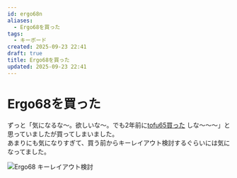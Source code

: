```yaml
---
id: ergo68n
aliases:
  - Ergo68を買った
tags:
  - キーボード
created: 2025-09-23 22:41
draft: true
title: Ergo68を買った
updated: 2025-09-23 22:41
---
```


# Ergo68を買った

ずっと「気になるな〜。欲しいな〜。でも2年前に[tofu65買った](blog/tofu65r.md) しな〜〜〜」と思っていましたが買ってしまいました。  
あまりにも気になりすぎて、買う前からキーレイアウト検討するぐらいには気になってました。

![Ergo68 キーレイアウト検討](https://i.gyazo.com/427edb2ed2e0abfdc5013420a4c1f5bd.png)

